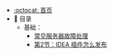 - [:octocat: 首页](./README.md)
- :memo: 目录
   - 基础：
       - [常见服务器故障处理](./docs/md/常见服务器故障处理步骤.md)
       - [第2节：IDEA 插件怎么发布](./md/idea-plugin/2021-08-29-技术实践IDEA插件怎么发布.md)
   
   
